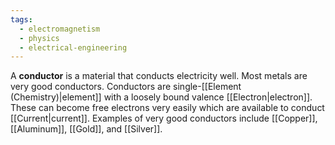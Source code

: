 ```yaml
---
tags:
  - electromagnetism
  - physics
  - electrical-engineering
---
```

A **conductor** is a material that conducts electricity well. Most metals are very good conductors. Conductors are single-[[Element (Chemistry)|element]] with a loosely bound valence [[Electron|electron]]. These can become free electrons very easily which are available to conduct [[Current|current]]. Examples of very good conductors include [[Copper]], [[Aluminum]], [[Gold]], and [[Silver]]. 
